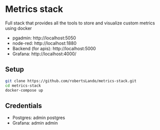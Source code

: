 # Metrics stack

Full stack that provides all the tools to store and visualize custom metrics using docker

- pgadmin: http://localhost:5050
- node-red: http://localhost:1880
- Backend (for apis): http://localhost:5000
- Grafana: http://localhost:4000/

## Setup

```bash
git clone https://github.com/robertsLando/metrics-stack.git
cd metrics-stack
docker-compose up
```

## Credentials

- Postgres: admin postgres
- Grafana: admin admin
